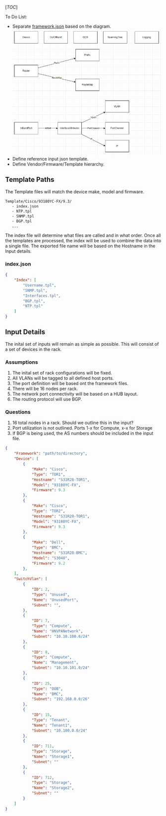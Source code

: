 [_TOC_]

To Do List:

- Separate [framework.json](framework.json) based on the diagram.
![Framework Diagram](frameworkSeparation.png)
- Define reference input json template.
- Define Vendor/Firmware/Template hierarchy.

## Template Paths

The Template files will match the device make, model and firmware.

```text
Template/Cisco/93180YC-FX/9.3/
   - index.json
   - NTP.tpl
   - SNMP.tpl
   - BGP.tpl
   ...
```

The index file will determine what files are called and in what order.  Once all the templates are processed, the index will be used to combine the data into a single file.  The exported file name will be based on the Hostname in the Input details.

### index.json

```JSON
{
    "Index": [
        "Username.tpl",
        "SNMP.tpl",
        "Interfaces.tpl",
        "BGP.tpl",
        "NTP.tpl"
    ]
}
```

## Input Details

The inital set of inputs will remain as simple as possible.  This will consist of a set of devices in the rack.

### Assumptions

1. The inital set of rack configurations will be fixed.  
2. All VLANs will be tagged to all defined host ports.  
3. The port definition will be based ont the framework files.
4. There will be 16 nodes per rack.
5. The network port connectivity will be based on a HUB layout.
6. The routing protocol will use BGP.

### Questions

1. 16 total nodes in a rack.  Should we outline this in the input?
2. Port utilization is not outlined. Ports 1-x for Compute, x-x for Storage
3. If BGP is being used, the AS numbers should be included in the input file. 

```JSON
{
    "Framework": "path/to/directory",
    "Device": [
        {
            "Make": "Cisco",
            "Type": "TOR1",
            "Hostname": "S31R28-TOR1",
            "Model": "93180YC-FX",
            "Firmware": 9.3
        },
        {
            "Make": "Cisco",
            "Type": "TOR2",
            "Hostname": "S31R28-TOR1",
            "Model": "93180YC-FX",
            "Firmware": 9.3
        },
        {
            "Make": "Dell",
            "Type": "BMC",
            "Hostname": "S31R28-BMC",
            "Model": "S3048",
            "Firmware": 9.2
        },
    ],
    "SwitchVlan": [
        {
            "ID": 2,
            "Type": "Unused",
            "Name": "UnusedPort",
            "Subnet": "",
        },
        {
            "ID": 7,
            "Type": "Compute",
            "Name": "HNVPANetwork",
            "Subnet": "10.10.100.0/24"
        },
        {
            "ID": 8,
            "Type": "Compute",
            "Name": "Management",
            "Subnet": "10.10.101.0/24"
        },
        {
            "ID": 25,
            "Type": "OOB",
            "Name": "BMC",
            "Subnet": "192.168.0.0/26"
        },
        {
            "ID": 15,
            "Type": "Tenant",
            "Name": "Tenant1",
            "Subnet": "10.100.0.0/24"
        },
        {
            "ID": 711,
            "Type": "Storage",
            "Name": "Storage1",
            "Subnet": ""
        },
        {
            "ID": 712,
            "Type": "Storage",
            "Name": "Storage2",
            "Subnet": ""
        }
    ]
}
```
